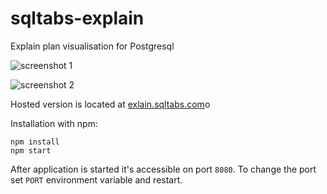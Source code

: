 # sqltabs-explain

Explain plan visualisation for Postgresql

![screenshot 1](/blob/master/img/tree_plan.png?raw=true)

![screenshot 2](/blob/master/img/plain_plan.png?raw=true)

Hosted version is located at [exlain.sqltabs.com](http://explain.sqltabs.com)o

Installation with npm:

```
npm install
npm start
```

After application is started it's accessible on port `8080`.
To change the port set `PORT` environment variable and restart.

